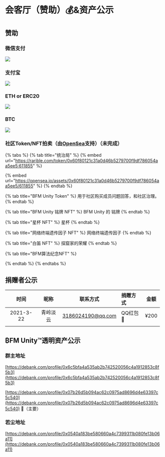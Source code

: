 # 会客厅（赞助）💰&资产公示

## 赞助

### 微信支付

![](.gitbook/assets/1779f6a2493c2649cf67b84b11733d3f.jpg)

### 支付宝

![](.gitbook/assets/9304dfd7a84917a2a1364f70e5e1c023.jpg)

### ETH or ERC20

![](.gitbook/assets/screenshot_2020-03-25-11-16-44-118_com.wallet.cry.png)

### BTC

![](.gitbook/assets/screenshot_2020-03-25-11-16-30-068_com.wallet.cry.png)

### 社区Token/NFT拍卖（由[OpenSea](https://opensea.io/collections)支持）（未完成）

{% tabs %}
{% tab title="统治局" %}
{% embed url="https://rarible.com/token/0x60f80121c31a0d46b5279700f9df786054aa5ee5:611855" %}

{% embed url="https://opensea.io/assets/0x60f80121c31a0d46b5279700f9df786054aa5ee5/611855" %}
{% endtab %}

{% tab title="BFM Unity Token" %}
用于社区购买成员问题回答，和社区治理。
{% endtab %}

{% tab title="BFM Unity 铭牌 NFT" %}
BFM Unity 的 铭牌
{% endtab %}

{% tab title="星杯 NFT" %}
星杯
{% endtab %}

{% tab title="网络终端遗传因子 NFT" %}
网络终端遗传因子
{% endtab %}

{% tab title="白笛 NFT" %}
探窟家的荣耀
{% endtab %}

{% tab title="BFM算法纪念NFT" %}

{% endtab %}
{% endtabs %}

## 捐赠者公示

| 时间 | 昵称 | 联系方式 | 捐赠方式 | 金额 |
| :---: | :---: | :---: | :--- | :---: |
| 2021-3-22 | 青岭淡云 | 3186024190@qq.com | QQ红包🧧 | ¥200 |
|  |  |  |  |  |

## ₿FM Unity™透明资产公示

### 群主地址

[https://debank.com/profile/0x6c5bfa4a535ab2b742520056c4a1912853c8f5b3](https://debank.com/profile/0x6c5bfa4a535ab2b742520056c4a1912853c8f5b3)

[https://debank.com/profile/0x07b26d5b094ac62c0975ad8696d4e63397c5c540](https://debank.com/profile/0x07b26d5b094ac62c0975ad8696d4e63397c5c540) 🚩（主要）

### 若尘地址

[https://debank.com/profile/0x0540a183be580660a4c7399311b080fe13b06a11](https://debank.com/profile/0x0540a183be580660a4c7399311b080fe13b06a11)



